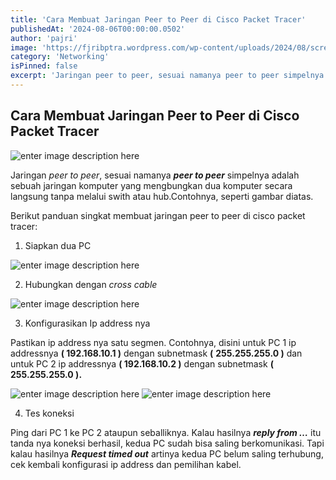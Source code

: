 ```yaml
---
title: 'Cara Membuat Jaringan Peer to Peer di Cisco Packet Tracer'
publishedAt: '2024-08-06T00:00:00.0502'
author: 'pajri'
image: 'https://fjribptra.wordpress.com/wp-content/uploads/2024/08/screenshot-2024-08-01-111720.png?w=464'
category: 'Networking'
isPinned: false
excerpt: 'Jaringan peer to peer, sesuai namanya peer to peer simpelnya adalah sebuah jaringan komputer yang mengbungkan dua komputer secara langsung tanpa melalui swith atau hub.'
---
```

## Cara Membuat Jaringan Peer to Peer di Cisco Packet Tracer
![enter image description here](https://fjribptra.wordpress.com/wp-content/uploads/2024/08/screenshot-2024-08-01-111720.png?w=464)

Jaringan _peer to peer_, sesuai namanya **_peer to peer_** simpelnya adalah sebuah jaringan komputer yang mengbungkan dua komputer secara langsung tanpa melalui swith atau hub.Contohnya, seperti gambar diatas.

Berikut panduan singkat membuat jaringan peer to peer di cisco packet tracer:

1.  Siapkan dua PC

![enter image description here](https://fjribptra.wordpress.com/wp-content/uploads/2024/08/screenshot-2024-08-01-113606.png?w=468)

2. Hubungkan dengan  _cross cable_

![enter image description here](https://fjribptra.wordpress.com/wp-content/uploads/2024/08/screenshot-2024-08-01-111720-1.png?w=464)

3.  Konfigurasikan Ip address nya

Pastikan ip address nya satu segmen. Contohnya, disini untuk PC 1 ip addressnya **( 192.168.10.1 )** dengan subnetmask **(**  **255.255.255.0 )** dan untuk PC 2 ip addressnya **( 192.168.10.2 )** dengan subnetmask **( 255.255.255.0 ).**

![enter image description here](https://fjribptra.wordpress.com/wp-content/uploads/2024/08/screenshot-2024-08-01-113832.png?w=695)
![enter image description here](https://fjribptra.wordpress.com/wp-content/uploads/2024/08/screenshot-2024-08-01-113858.png?w=697)

4. Tes koneksi

Ping dari PC 1 ke PC 2 ataupun seballiknya. Kalau hasilnya  **_reply from …_** itu tanda nya koneksi berhasil, kedua PC sudah bisa saling berkomunikasi. Tapi kalau hasilnya  **_Request timed out_** artinya kedua PC belum saling terhubung, cek kembali konfigurasi ip address dan pemilihan kabel.